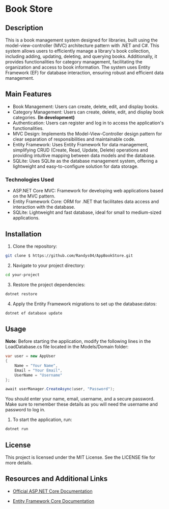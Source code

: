 # Book Store

## Description
This is a book management system designed for libraries, built using the model-view-controller (MVC) architecture pattern with .NET and C#. This system allows users to efficiently manage a library's book collection, including adding, updating, deleting, and querying books. Additionally, it provides functionalities for category management, facilitating the organization and access to book information. The system uses Entity Framework (EF) for database interaction, ensuring robust and efficient data management.

## Main Features
- Book Management: Users can create, delete, edit, and display books.
- Category Management: Users can create, delete, edit, and display book categories. **(In development)**
- Authentication: Users can register and log in to access the application's functionalities.
- MVC Design: Implements the Model-View-Controller design pattern for clear separation of responsibilities and maintainable code.
- Entity Framework: Uses Entity Framework for data management, simplifying CRUD (Create, Read, Update, Delete) operations and providing intuitive mapping between data models and the database.
- SQLite: Uses SQLite as the database management system, offering a lightweight and easy-to-configure solution for data storage.

### Technologies Used
- ASP.NET Core MVC: Framework for developing web applications based on the MVC pattern.
- Entity Framework Core: ORM for .NET that facilitates data access and interaction with the database.
- SQLite: Lightweight and fast database, ideal for small to medium-sized applications.

## Installation 

1. Clone the repository:
```bash
git clone $ https://github.com/Randys04/AppBookStore.git
```

2. Navigate to your project directory:
```bash
cd your-project
```

3. Restore the project dependencies:
```bash
dotnet restore
```

4. Apply the Entity Framework migrations to set up the database:datos:
```bash
dotnet ef database update
```

## Usage 

**Note**: Before starting the application, modify the following lines in the LoadDatabase.cs file located in the Models/Domain folder:

```csharp
var user = new AppUser
{
	Name = "Your Name",
	Email = "Your Email",
	UserName = "Username"
};

await userManager.CreateAsync(user, "Password");
```
You should enter your name, email, username, and a secure password. Make sure to remember these details as you will need the username and password to log in.

1. To start the application, run:

```bash
dotnet run
```

## License 
This project is licensed under the MIT License. See the LICENSE file for more details.

## Resources and Additional Links
- [Official ASP.NET Core Documentation](https://learn.microsoft.com/es-es/aspnet/core/?view=aspnetcore-5.0 "Documentación Oficial de ASP.NET Core")

- [Entity Framework Core Documentation](https://learn.microsoft.com/es-es/ef/core/ "Documentación de Entity Framework Core")